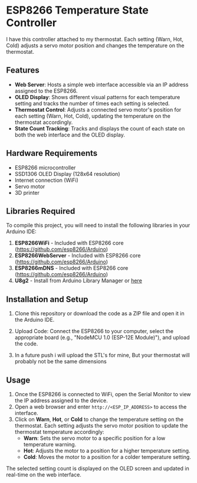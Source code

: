 # ESP8266 Temperature State Controller

I have this controller attached to my thermostat. Each setting (Warn, Hot, Cold) adjusts a servo motor position and changes the temperature on the thermostat.

## Features

- **Web Server**: Hosts a simple web interface accessible via an IP address assigned to the ESP8266.
- **OLED Display**: Shows different visual patterns for each temperature setting and tracks the number of times each setting is selected.
- **Thermostat Control**: Adjusts a connected servo motor's position for each setting (Warn, Hot, Cold), updating the temperature on the thermostat accordingly.
- **State Count Tracking**: Tracks and displays the count of each state on both the web interface and the OLED display.

## Hardware Requirements

- ESP8266 microcontroller
- SSD1306 OLED Display (128x64 resolution)
- Internet connection (WiFi)
- Servo motor
- 3D printer

## Libraries Required

To compile this project, you will need to install the following libraries in your Arduino IDE:

1. **ESP8266WiFi** - Included with ESP8266 core (https://github.com/esp8266/Arduino)
2. **ESP8266WebServer** - Included with ESP8266 core (https://github.com/esp8266/Arduino)
3. **ESP8266mDNS** - Included with ESP8266 core (https://github.com/esp8266/Arduino)
4. **U8g2** - Install from Arduino Library Manager or [here](https://github.com/olikraus/u8g2)

## Installation and Setup

1. Clone this repository or download the code as a ZIP file and open it in the Arduino IDE.

2. Upload Code: Connect the ESP8266 to your computer, select the appropriate board (e.g., "NodeMCU 1.0 (ESP-12E Module)"), and upload the code.

3. In a future push i will upload the STL's for mine, But your thermostat will probably not be the same dimensions 

## Usage

1. Once the ESP8266 is connected to WiFi, open the Serial Monitor to view the IP address assigned to the device.
2. Open a web browser and enter `http://<ESP_IP_ADDRESS>` to access the interface.
3. Click on **Warn**, **Hot**, or **Cold** to change the temperature setting on the thermostat. Each setting adjusts the servo motor position to update the thermostat temperature accordingly:
   - **Warn**: Sets the servo motor to a specific position for a low temperature warning.
   - **Hot**: Adjusts the motor to a position for a higher temperature setting.
   - **Cold**: Moves the motor to a position for a colder temperature setting.

The selected setting count is displayed on the OLED screen and updated in real-time on the web interface.


